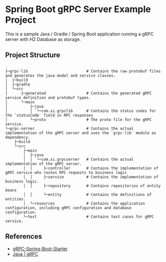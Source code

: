 # Spring Boot gRPC Server Example Project

This is a sample Java / Gradle / Spring Boot application running a gRPC server with H2 Database as storage.

## Project Structure

```
.
├─grpc-lib                          # Contains the raw protobuf files and generates the java model and service classes.
│  ├─build
│  ├─gradle
│  └─src
│      ├─generated                  # Contains the generated gRPC service definition and protobuf types.
│      └─main
│          ├─java
│          │  └─com.xi.grpclib      # Contains the status codes for the `statusCode` field in RPC responses
│          └─proto                  # The proto file for the gRPC service.
└─grpc-server                       # Contains the actual implementation of the gRPC server and uses the `grpc-lib` module as dependency.
    ├─build
    └─src
        ├─main
        │  ├─java
        │  │  └─com.xi.grpcserver   # Contains the actual implementation of the gRPC server.
        │  │     ├─controller       # Contains the implementation of gRPC service who routes RPC requests to business logic
        │  │     ├─service          # Contains the implementation of business logic.
        │  │     ├─repository       # Contains repositories of entity beans
        │  │     └─entity           # Contains the definitions of entities.
        │  └─resources              # Contains the application configuration, including gRPC configuration and database configuration.
        └─test                      # Contains test cases for gRPC service.
```

## References

* [gRPC-Spring-Boot-Starter](https://yidongnan.github.io/grpc-spring-boot-starter/en/)
* [Java | gRPC](https://grpc.io/docs/languages/java/)
